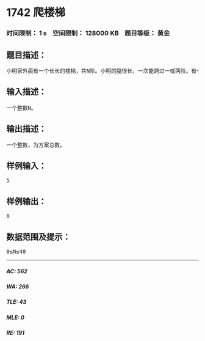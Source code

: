 # 1742 爬楼梯   
### 时间限制： 1 s&nbsp;&nbsp;&nbsp;&nbsp;空间限制： 128000 KB&nbsp;&nbsp;&nbsp;&nbsp;题目等级： 黄金  
## 题目描述：  

<pre>
小明家外面有一个长长的楼梯，共N阶。小明的腿很长，一次能跨过一或两阶。有一天，他突发奇想，想求出从最低阶到最高阶共有几种爬楼梯的方案。你帮帮他吧！
</pre>
  
  
## 输入描述：  

<pre>
一个整数N。
</pre>
  
  
## 输出描述：  

<pre>
一个整数，为方案总数。
</pre>
  
  
## 样例输入：  

<pre>
5
</pre>
  
  
## 样例输出：  

<pre>
8
</pre>
  
  
## 数据范围及提示：  

<pre>
0≤N≤40
</pre>
  
  
***  

##### AC: 562  
##### WA: 266  
##### TLE: 43  
##### MLE: 0  
##### RE: 191  
